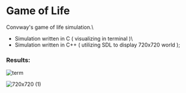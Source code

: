 # Game of Life
Convway's game of life simulation.\
* Simulation written in C ( visualizing in terminal )\
* Simulation written in C++ ( utilizing SDL to display 720x720 world );

### Results:
![term](https://github.com/KhalidObaide/game-of-life/assets/46670360/86de6d4d-165a-4698-8144-cd11756b8b8f)

![720x720 (1)](https://github.com/KhalidObaide/game-of-life/assets/46670360/2e90cff8-d304-4298-827b-307805d3c8f2)
